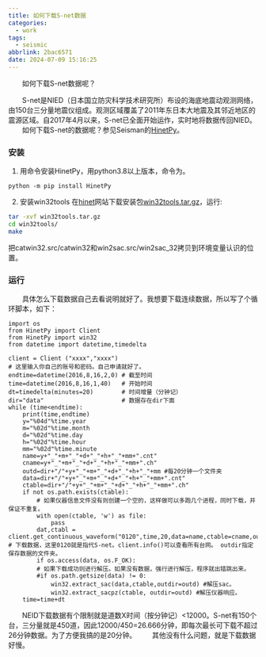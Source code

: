 ```yaml
---
title: 如何下载S-net数据
categories:
  - work
tags:
  - seismic
abbrlink: 2bac6571
date: 2024-07-09 15:16:25
---
```

&emsp;&emsp;如何下载S-net数据呢？
<!--less-->
&emsp;&emsp;S-net是NIED（日本国立防灾科学技术研究所）布设的海底地震动观测网络，由150台三分量地震仪组成。观测区域覆盖了2011年东日本大地震及其邻近地区的震源区域。自2017年4月以来，S-net已全面开始运作，实时地将数据传回NIED。
&emsp;&emsp;如何下载S-net的数据呢？参见Seisman的[HinetPy](https://seisman.github.io/HinetPy/)。
### 安装
1. 用命令安装HinetPy，用python3.8以上版本，命令为。
```
python -m pip install HinetPy
```
2. 安装win32tools
在[hinet](https://hinetwww11.bosai.go.jp/auth/manual/?LANG=en)网站下载安装包[win32tools.tar.gz](https://hinetwww11.bosai.go.jp/auth/manual/dlDialogue.php?r=win32tools)，运行:
```bash
tar -xvf win32tools.tar.gz
cd win32tools/
make
```
把catwin32.src/catwin32和win2sac.src/win2sac_32拷贝到环境变量认识的位置。
### 运行
&emsp;&emsp;具体怎么下载数据自己去看说明就好了。我想要下载连续数据，所以写了个循环脚本，如下：
```
import os
from HinetPy import Client
from HinetPy import win32
from datetime import datetime,timedelta

client = Client ("xxxx","xxxx")
# 这里输入你自己的账号和密码。自己申请就好了。
endtime=datetime(2016,8,16,2,0) # 截至时间
time=datetime(2016,8,16,1,40)   # 开始时间
dt=timedelta(minutes=20)        # 时间增量（分钟记）
dir="data"                      # 数据存在dir下面
while (time<endtime):
    print(time,endtime)
    y="%04d"%time.year
    m="%02d"%time.month
    d="%02d"%time.day
    h="%02d"%time.hour
    mm="%02d"%time.minute
    name=y+"_"+m+"_"+d+"_"+h+"_"+mm+".cnt"
    cname=y+"_"+m+"_"+d+"_"+h+"_"+mm+".ch"
    outd=dir+"/"+y+"_"+m+"_"+d+"_"+h+"_"+mm #每20分钟一个文件夹
    data=dir+"/"+y+"_"+m+"_"+d+"_"+h+"_"+mm+".cnt"
    ctable=dir+"/"+y+"_"+m+"_"+d+"_"+h+"_"+mm+".ch"
    if not os.path.exists(ctable):
        # 如果仪器信息文件没有则创建一个空的，这样做可以多跑几个进程，同时下载，并保证不重复。
        with open(ctable, 'w') as file:
            pass
        dat,ctabl = client.get_continuous_waveform("0120",time,20,data=name,ctable=cname,outdir=dir) # 下载数据，这里0120就是指代S-net。client.info()可以查看所有台网。 outdir指定保存数据的文件夹。
        if os.access(data, os.F_OK):
        # 如果下载成功则进行解压。如果没有数据，强行进行解压，程序就出错跳出来。
        #if os.path.getsize(data) != 0:
            win32.extract_sac(data,ctable,outdir=outd) #解压sac。
            win32.extract_sacpz(ctable, outdir=outd) #解压仪器响应。
    time=time+dt
```
&emsp;&emsp;NEID下载数据有个限制就是道数X时间（按分钟记）<12000。S-net有150个台，三分量就是450道，因此12000/450=26.666分钟，即每次最长可下载不超过26分钟数据。为了方便我搞的是20分钟。
&emsp;&emsp;其他没有什么问题，就是下载数据好慢。
